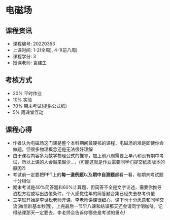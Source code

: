 # 电磁场

## 课程资讯
- 课程编号: 20220353 
- 上课时间: 1-2(全周), 4-1(前八周) 
- 课程学分: 3
- 授课老师: 袁建生
  
## 考核方式
- 20% 平时作业
- 10% 实验
- 70% 期末考试(提供公式纸)
- 5% 雨课堂互动

## 课程心得
- 作者认为电磁场这门课是整个本科期间最硬核的课程，电磁场的难是即使你会做题，但很多物理概念还是无法很好理解
- 由于课程内容多为数学物理公式的推导，加上前八周需要上早八和没有期中考试，所以上课的人会越来越少...，(可能这就是作业需要同学们提交纸质版本的原因?)
- 考试前一定要把PPT上的**每一道例题**以及**期中自测题**都看一看，和期末考试题十分相似
- 期末考试是40%简答题和60%计算题，但简答不全是文字论述，需要你推导泊松方程或写出边值条件，个人感觉往年的简答题合集已经失去参考价值
- 三字班开始是李世松老师开课，李老师讲课很细心，课下也十分愿意和同学交流(微信群基本秒回)，上完最后一节早八课和结课那天还会请同学喝咖啡，记得结课那天一定要去，李老师会告诉你哪些是考试的重点!

